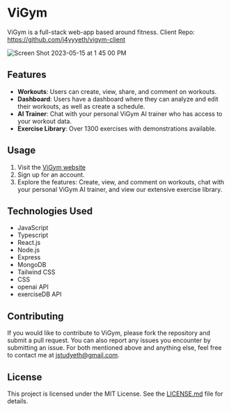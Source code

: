 # ViGym

ViGym is a full-stack web-app based around fitness.
Client Repo: https://github.com/j4yyyeth/vigym-client

![Screen Shot 2023-05-15 at 1 45 00 PM](https://github.com/j4yyyeth/vigym-client/assets/113713677/8d68138e-de2f-4fe4-a8f5-52565fe33bdb)

## Features
- **Workouts**: Users can create, view, share, and comment on workouts.
- **Dashboard**: Users have a dashboard where they can analyze and edit their workouts, as well as create a schedule.
- **AI Trainer**: Chat with your personal ViGym AI trainer who has access to your workout data.
- **Exercise Library**: Over 1300 exercises with demonstrations available.

## Usage
1. Visit the [ViGym website](https://vigym.netlify.app/)
2. Sign up for an account.
3. Explore the features: Create, view, and comment on workouts, chat with your personal ViGym AI trainer, and view our extensive exercise library.

## Technologies Used
- JavaScript
- Typescript
- React.js
- Node.js
- Express
- MongoDB
- Tailwind CSS
- CSS
- openai API
- exerciseDB API

## Contributing
If you would like to contribute to ViGym, please fork the repository and submit a pull request. You can also report any issues you encounter by submitting an issue. For both mentioned above and anything else, feel free to contact me at jstudyeth@gmail.com.

## License
This project is licensed under the MIT License. See the [LICENSE.md](LICENSE.md) file for details.
